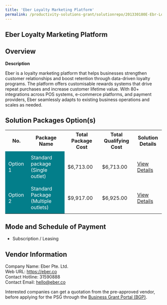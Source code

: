 ```yaml
---
title: 'Eber Loyalty Marketing Platform'
permalink: /productivity-solutions-grant/solutionrepo/201330180E-Ebr-Loylty-Mrktng-Pltform-G
---
```


## Eber Loyalty Marketing Platform

## Overview

**Description**

Eber is a loyalty marketing platform that helps businesses strengthen customer relationships and boost retention through data-driven loyalty programs. The platform offers customisable rewards systems that drive repeat purchases and increase customer lifetime value. With 80+ integrations across POS systems, e-commerce platforms, and payment providers, Eber seamlessly adapts to existing business operations and scales as needed.

## Solution Packages Option(s)

<table>
<tr>
<th><b>No.</b></th>
<th><b>Package Name</b></th>
<th><b>Total Package Cost</b></th>
<th><b>Total Qualifying Cost</b></th>
<th><b>Solution Details</b></th>
</tr>
<tr>
<td style='padding: 10px; background-color: #037E8A; color: #FFFFFF;'>Option 1</td>
<td style='padding: 10px; background-color: #037E8A; color: #FFFFFF;'>Standard package (Single outlet)</td>
<td style='padding: 10px;'>$6,713.00</td>
<td style='padding: 10px;'>$6,713.00</td>
<td style='padding: 10px;'><a href='/images/psg/201330180E_20250090_17072025_Desensitised_Annex3_Part1.pdf' target='_blank'>View Details</a></td>
</tr>
<tr>
<td style='padding: 10px; background-color: #037E8A; color: #FFFFFF;'>Option 2</td>
<td style='padding: 10px; background-color: #037E8A; color: #FFFFFF;'>Standard Package (Multiple outlets)</td>
<td style='padding: 10px;'>$9,917.00</td>
<td style='padding: 10px;'>$6,925.00</td>
<td style='padding: 10px;'><a href='/images/psg/201330180E_20250090_17072025_Desensitised_Annex3_Part2.pdf' target='_blank'>View Details</a></td>
</tr>
</table>

## Mode and Schedule of Payment

 - Subscription / Leasing

## Vendor Information

 Company Name: Eber Pte. Ltd.<br>Web URL: https://eber.co <br>Contact Hotline: 31590888 <br>Contact Email: hello@eber.co <br>

Interested companies can get a quotation from the pre-approved vendor, before applying for the PSG through the <a href='https://www.businessgrants.gov.sg/' target='_blank' rel='noopener'>Business Grant Portal (BGP)</a>.

<script src="/jquery/resize-tables.js"></script>
